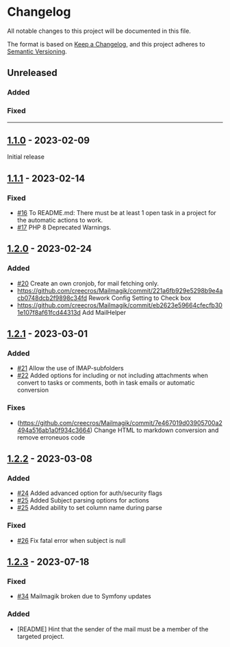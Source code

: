 # Changelog

All notable changes to this project will be documented in this file.

The format is based on [Keep a Changelog](https://keepachangelog.com/en/1.0.0/),
and this project adheres to [Semantic Versioning](https://semver.org/spec/v2.0.0.html).

## Unreleased

### Added

### Fixed

---

## [1.1.0](https://github.com/creecros/Mailmagik/releases/tag/1.1.0) - 2023-02-09

Initial release

## [1.1.1](https://github.com/creecros/Mailmagik/releases/tag/1.1.1) - 2023-02-14

### Fixed

- [#16](https://github.com/creecros/Mailmagik/issues/16) To README.md: There must be at least 1 open task in a project for the automatic actions to work.
- [#17](https://github.com/creecros/Mailmagik/issues/17)  PHP 8 Deprecated Warnings.

## [1.2.0](https://github.com/creecros/Mailmagik/releases/tag/1.2.0) - 2023-02-24

### Added

- [#20](https://github.com/creecros/Mailmagik/issues/20) Create an own cronjob, for mail fetching only.
- https://github.com/creecros/Mailmagik/commit/221a6fb929e5298b9e4acb0748dcb2f9898c34fd Rework Config Setting to Check box
- https://github.com/creecros/Mailmagik/commit/eb2623e59664cfecfb301e107f8af61fcd44313d Add MailHelper

## [1.2.1](https://github.com/creecros/Mailmagik/releases/tag/1.2.1) - 2023-03-01

### Added
-  [#21](https://github.com/creecros/Mailmagik/issues/21) Allow the use of IMAP-subfolders
-  [#22](https://github.com/creecros/Mailmagik/issues/22) Added options for including or not including attachments when convert to tasks or comments, both in task emails or automatic conversion

### Fixes
- (https://github.com/creecros/Mailmagik/commit/7e467019d03905700a2494a516ab1a0f934c3664) Change HTML to markdown conversion and remove erroneuos code

## [1.2.2](https://github.com/creecros/Mailmagik/releases/tag/1.2.2) - 2023-03-08

### Added

- [#24](https://github.com/creecros/Mailmagik/discussions/24) Added advanced option for auth/security flags
- [#25](https://github.com/creecros/Mailmagik/discussions/25) Added Subject parsing options for actions
- [#25](https://github.com/creecros/Mailmagik/discussions/25) Added ability to set column name during parse

### Fixed

- [#26](https://github.com/creecros/Mailmagik/issues/26) Fix fatal error when subject is null

## [1.2.3](https://github.com/creecros/Mailmagik/releases/tag/1.2.3) - 2023-07-18

### Fixed

- [#34](https://github.com/creecros/Mailmagik/issues/34) Mailmagik broken due to Symfony updates

### Added

- [README] Hint that the sender of the mail must be a member of the targeted project.

